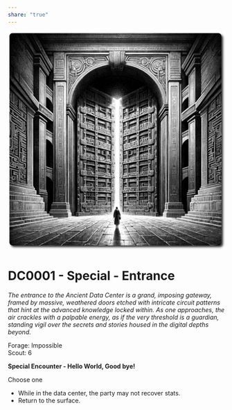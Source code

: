 ```yaml
---
share: "true"
---
```


![entrance](./adventures/Techno-Bandits-of-Turing-Wood/entrance.png)  
  
# DC0001 - Special - Entrance  
  
*The entrance to the Ancient Data Center is a grand, imposing gateway, framed by massive, weathered doors etched with intricate circuit patterns that hint at the advanced knowledge locked within. As one approaches, the air crackles with a palpable energy, as if the very threshold is a guardian, standing vigil over the secrets and stories housed in the digital depths beyond.*  
  
Forage: Impossible  
Scout: 6  
  
**Special Encounter - Hello World, Good bye!**  
  
Choose one  
  
- While in the data center, the party may not recover stats.  
- Return to the surface.  
